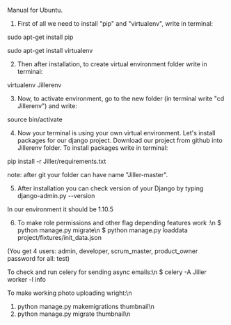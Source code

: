 Manual for Ubuntu.
1) First of all we need to install "pip" and "virtualenv", write in terminal:

sudo apt-get install pip

sudo apt-get install virtualenv

2) Then after installation, to create virtual environment folder write in terminal:

virtualenv Jillerenv

3) Now, to activate environment, go to the new folder (in terminal write "cd Jillerenv") and write:

source bin/activate

4) Now your terminal is using your own virtual environment. Let's install packages for our django project. Download our project from github into Jillerenv folder. To install packages write in terminal:

pip install -r Jiller/requirements.txt 

note: after git your folder can have name "Jiller-master".
 
5) After installation you can check version of your Django by typing
django-admin.py --version

In our environment it should be 1.10.5

6) To make role permissions and other flag depending features work :\n
$ python manage.py migrate\n
$ python manage.py loaddata project/fixtures/init_data.json

(You get 4 users: admin, developer, scrum_master, product_owner
password for all: test)

To check and run celery for sending async emails:\n
$ celery -A Jiller worker -l info

To make working photo uploading wright:\n
1) python manage.py makemigrations thumbnail\n
2) python manage.py migrate thumbnail\n

